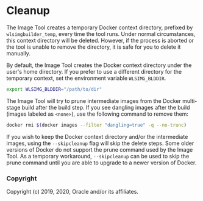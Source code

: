 # Cleanup

The Image Tool creates a temporary Docker context directory, prefixed by ```wlsimgbuilder_temp```,
every time the tool runs.  Under normal circumstances, this context directory will be deleted. However,
if the process is aborted or the tool is unable to remove the directory, it is safe for you to delete it manually.

By default, the Image Tool creates the Docker context directory under the user's home directory. 
If you prefer to use a different directory for the temporary context, set the environment variable `WLSIMG_BLDDIR`.

 ```bash
export WLSIMG_BLDDIR="/path/to/dir"
```


The Image Tool will try to prune intermediate images from the Docker multi-stage build after the build step. 
If you see dangling images after the build (images labeled as `<none>`), use the following command to remove them:

```bash
docker rmi $(docker images --filter "dangling=true" -q --no-trunc)
```

If you wish to keep the Docker context directory and/or the intermediate images, using the `--skipcleanup` flag will 
skip the delete steps.  Some older versions of Docker do not support the prune command used by the Image Tool. 
As a temporary workaround, `--skipcleanup` can be used to skip the prune command until you are able to upgrade to a 
newer version of Docker.
 
### Copyright
Copyright (c) 2019, 2020, Oracle and/or its affiliates.

